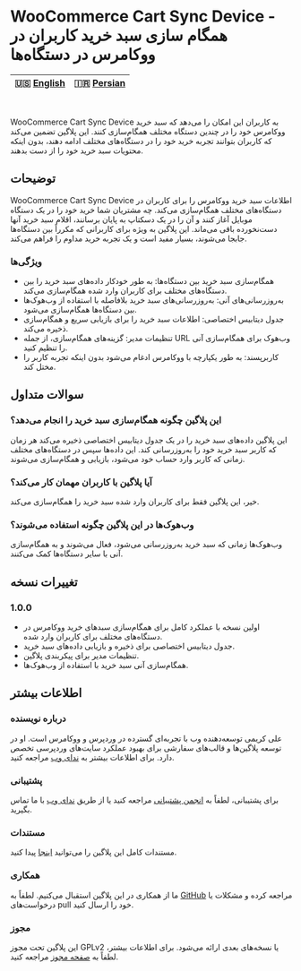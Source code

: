# WooCommerce Cart Sync Device - همگام سازی سبد خرید کاربران در ووکامرس در دستگاه‌ها

| 🇺🇸 [English](README.md) | 🇮🇷 [Persian](README-FA.md) |
|--------------------------|----------------------------|
<br>

WooCommerce Cart Sync Device به کاربران این امکان را می‌دهد که سبد خرید ووکامرس خود را در چندین دستگاه مختلف همگام‌سازی کنند. این پلاگین تضمین می‌کند که کاربران بتوانند تجربه خرید خود را در دستگاه‌های مختلف ادامه دهند، بدون اینکه محتویات سبد خرید خود را از دست بدهند.

## توضیحات

WooCommerce Cart Sync Device اطلاعات سبد خرید ووکامرس را برای کاربران در دستگاه‌های مختلف همگام‌سازی می‌کند. چه مشتریان شما خرید خود را در یک دستگاه موبایل آغاز کنند و آن را در یک دسکتاپ به پایان برسانند، اقلام سبد خرید آنها دست‌نخورده باقی می‌ماند. این پلاگین به ویژه برای کاربرانی که مکرراً بین دستگاه‌ها جابجا می‌شوند، بسیار مفید است و یک تجربه خرید مداوم را فراهم می‌کند.

### ویژگی‌ها

- همگام‌سازی سبد خرید بین دستگاه‌ها: به طور خودکار داده‌های سبد خرید را بین دستگاه‌های مختلف برای کاربران وارد شده همگام‌سازی می‌کند.
- به‌روزرسانی‌های آنی: به‌روزرسانی‌های سبد خرید بلافاصله با استفاده از وب‌هوک‌ها بین دستگاه‌ها همگام‌سازی می‌شود.
- جدول دیتابیس اختصاصی: اطلاعات سبد خرید را برای بازیابی سریع و همگام‌سازی ذخیره می‌کند.
- تنظیمات مدیر: گزینه‌های همگام‌سازی، از جمله URL وب‌هوک برای همگام‌سازی آنی را تنظیم کنید.
- کاربرپسند: به طور یکپارچه با ووکامرس ادغام می‌شود بدون اینکه تجربه کاربر را مختل کند.

## سوالات متداول

### این پلاگین چگونه همگام‌سازی سبد خرید را انجام می‌دهد؟

این پلاگین داده‌های سبد خرید را در یک جدول دیتابیس اختصاصی ذخیره می‌کند هر زمان که کاربر سبد خرید خود را به‌روزرسانی کند. این داده‌ها سپس در دستگاه‌های مختلف زمانی که کاربر وارد حساب خود می‌شود، بازیابی و همگام‌سازی می‌شوند.

### آیا پلاگین با کاربران مهمان کار می‌کند؟

خیر، این پلاگین فقط برای کاربران وارد شده سبد خرید را همگام‌سازی می‌کند.

### وب‌هوک‌ها در این پلاگین چگونه استفاده می‌شوند؟

وب‌هوک‌ها زمانی که سبد خرید به‌روزرسانی می‌شود، فعال می‌شوند و به همگام‌سازی آنی با سایر دستگاه‌ها کمک می‌کنند.

## تغییرات نسخه

### 1.0.0

- اولین نسخه با عملکرد کامل برای همگام‌سازی سبدهای خرید ووکامرس در دستگاه‌های مختلف برای کاربران وارد شده.
- جدول دیتابیس اختصاصی برای ذخیره و بازیابی داده‌های سبد خرید.
- تنظیمات مدیر برای پیکربندی پلاگین.
- همگام‌سازی آنی سبد خرید با استفاده از وب‌هوک‌ها.

## اطلاعات بیشتر

### درباره نویسنده

علی کریمی توسعه‌دهنده وب با تجربه‌ای گسترده در وردپرس و ووکامرس است. او در توسعه پلاگین‌ها و قالب‌های سفارشی برای بهبود عملکرد سایت‌های وردپرسی تخصص دارد. برای اطلاعات بیشتر به [ندای وب](https://nedayeweb.ir) مراجعه کنید.

### پشتیبانی

برای پشتیبانی، لطفاً به [انجمن پشتیبانی](https://wordpress.org/support/plugin/WooCommerce-Cart-Sync-Device) مراجعه کنید یا از طریق [ندای وب](https://nedayeweb.ir) با ما تماس بگیرید.

### مستندات

مستندات کامل این پلاگین را می‌توانید [اینجا](https://github.com/clonerdev/WooCommerce-Cart-Sync-Device) پیدا کنید.

### همکاری

ما از همکاری در این پلاگین استقبال می‌کنیم. لطفاً به [GitHub](https://github.com/clonerdev/WooCommerce-Cart-Sync-Device) مراجعه کرده و مشکلات یا درخواست‌های pull خود را ارسال کنید.

### مجوز

این پلاگین تحت مجوز GPLv2 یا نسخه‌های بعدی ارائه می‌شود. برای اطلاعات بیشتر، لطفاً به [صفحه مجوز](https://www.gnu.org/licenses/gpl-2.0.html) مراجعه کنید.